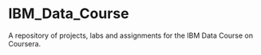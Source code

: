 # IBM_Data_Course
A repository of projects, labs and assignments for the IBM Data Course on Coursera.
